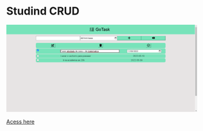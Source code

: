 # Studind CRUD

<img src="print.png" alt="screenshot do site"/>

<a href="https://gotask.natalias2.repl.co/"><span>Acess here</span></a>

